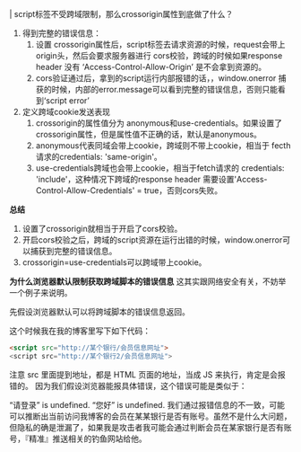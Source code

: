 | script标签不受跨域限制，那么crossorigin属性到底做了什么？

1. 得到完整的错误信息：
   1. 设置 crossorigin属性后，script标签去请求资源的时候，request会带上origin头，然后会要求服务器进行 cors校验，跨域的时候如果response header 没有 ‘Access-Control-Allow-Origin’ 是不会拿到资源的。
   2. cors验证通过后，拿到的script运行内部报错的话，，window.onerror 捕获的时候，内部的error.message可以看到完整的错误信息，否则只能看到‘script error’
2. 定义跨域cookie发送表现
   1. crossorigin的属性值分为 anonymous和use-credentials。如果设置了crossorigin属性，但是属性值不正确的话，默认是anonymous。
   2. anonymous代表同域会带上cookie，跨域则不带上cookie，相当于 fecth请求的credentials: 'same-origin'。
   3. use-credentials跨域也会带上cookie，相当于fetch请求的 credentials: 'include'，这种情况下跨域的response header 需要设置'Access-Control-Allow-Credentials' = true，否则cors失败。


**总结**
1. 设置了crossorigin就相当于开启了cors校验。
2. 开启cors校验之后，跨域的script资源在运行出错的时候，window.onerror可以捕获到完整的错误信息。
3. crossorigin=use-credentials可以跨域带上cookie。


**为什么浏览器默认限制获取跨域脚本的错误信息**
这其实跟网络安全有关，不妨举一个例子来说明。

先假设浏览器默认可以将跨域脚本的错误信息返回。

这个时候我在我的博客里写下如下代码：
```html
<script src="http://某个银行/会员信息网址">
<script src="http://某个银行2/会员信息网址">
```
注意 src 里面提到地址，都是 HTML 页面的地址，当成 JS 来执行，肯定是会报错的。
因为我们假设浏览器能报具体错误，这个错误可能是类似于：

“请登录” is undefined.
“您好” is undefined.
我们通过报错信息的不一致，可能可以推断出当前访问我博客的会员在某某银行是否有账号。虽然不是什么大问题，但隐私的确是泄漏了，如果我是攻击者我可能会通过判断会员在某家银行是否有账号，『精准』推送相关的钓鱼网站给他。
